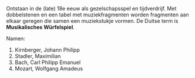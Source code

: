 Ontstaan in de (late) 18e eeuw als gezelschapsspel en tijdverdrijf. Met dobbelstenen en een tabel met muziekfragmenten worden fragmenten aan elkaar geregen die samen een muziekstukje vormen. De Duitse term is **Musikalisches Würfelspiel**.

Namen:
1. Kirnberger, Johann Philipp
2. Stadler, Maximilian 
3. Bach, Carl Philipp Emanuel
4. Mozart, Wolfgang Amadeus

